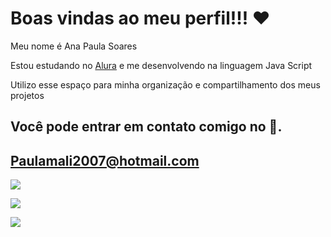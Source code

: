  # Boas vindas ao meu perfil!!! ❤️ 
 Meu nome é Ana Paula Soares
 
 Estou estudando no [Alura](https://www.alura.com.br) e me desenvolvendo na linguagem Java Script
 
 Utilizo esse espaço para minha organização e compartilhamento dos meus projetos

 ## Você pode entrar em contato comigo no 📧.

 ## Paulamali2007@hotmail.com


 ![](https://media.tenor.com/s1oAPkm0SCkAAAAC/power-rangers-yellow-power-ranger.gif)
 

 ![](https://media.tenor.com/jNXwTFt0PFMAAAAM/spongebob-squarepants.gif)


 
 ![](https://media.tenor.com/ljDBc8y91HkAAAAM/tip-hat-jack-sparrow.gif)
